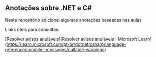 ## Anotações sobre .NET e C#

Neste repositório adicionei algumas anotações baseadas nas aulas 



Links úteis para consultas:

[Resolver avisos anuláveis](Resolver avisos anuláveis | Microsoft Learn](https://learn.microsoft.com/pt-br/dotnet/csharp/language-reference/compiler-messages/nullable-warnings)
